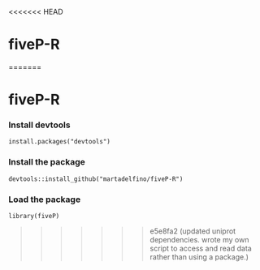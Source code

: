 <<<<<<< HEAD
# fiveP-R
=======
# fiveP-R

### Install devtools

`install.packages("devtools")`

### Install the package

`devtools::install_github("martadelfino/fiveP-R")`

### Load the package

`library(fiveP)`
>>>>>>> e5e8fa2 (updated uniprot dependencies. wrote my own script to access and read data rather than using a package.)
